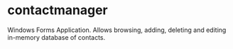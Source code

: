 # contactmanager
Windows Forms Application.  Allows browsing, adding, deleting and editing in-memory database of contacts.
